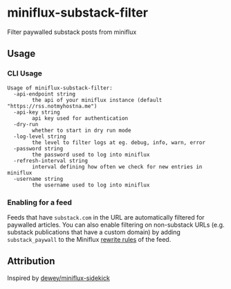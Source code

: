 # miniflux-substack-filter

Filter paywalled substack posts from miniflux

## Usage

### CLI Usage

```
Usage of miniflux-substack-filter:
  -api-endpoint string
    	the api of your miniflux instance (default "https://rss.notmyhostna.me")
  -api-key string
    	api key used for authentication
  -dry-run
    	whether to start in dry run mode
  -log-level string
    	the level to filter logs at eg. debug, info, warn, error
  -password string
    	the password used to log into miniflux
  -refresh-interval string
    	interval defining how often we check for new entries in miniflux
  -username string
    	the username used to log into miniflux
```

### Enabling for a feed

Feeds that have `substack.com` in the URL are automatically filtered for
paywalled articles. You can also enable filtering on non-substack URLs (e.g.
substack publications that have a custom domain) by adding `substack_paywall` to
the Miniflux [rewrite rules](https://miniflux.app/docs/rules.html#rewrite-rules)
of the feed.

## Attribution

Inspired by
[dewey/miniflux-sidekick](https://github.com/dewey/miniflux-sidekick/)
